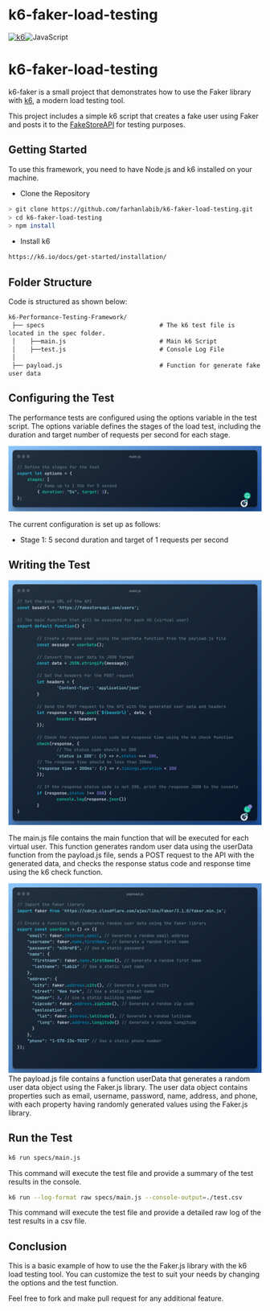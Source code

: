 # k6-faker-load-testing

[![k6](https://img.shields.io/badge/k6-7D64FF.svg?style=for-the-badge&logo=k6&logoColor=white)](https://github.com/grafana/k6)![JavaScript](https://img.shields.io/badge/JavaScript-F7DF1E.svg?style=for-the-badge&logo=JavaScript&logoColor=black)

# k6-faker-load-testing

k6-faker is a small project that demonstrates how to use the Faker library with [k6](https://k6.io/), a modern load testing tool.

This project includes a simple k6 script that creates a fake user using Faker and posts it to the [FakeStoreAPI](https://fakestoreapi.com/) for testing purposes.

## Getting Started

To use this framework, you need to have Node.js and k6 installed on your machine.

- Clone the Repository

```bash
> git clone https://github.com/farhanlabib/k6-faker-load-testing.git
> cd k6-faker-load-testing
> npm install
```

- Install k6

```bash
https://k6.io/docs/get-started/installation/
```
## Folder Structure

Code is structured as shown below:

```
k6-Performance-Testing-Framework/
 ├── specs                                # The k6 test file is located in the spec folder.
 │    ├──main.js                          # Main k6 Script
 │    ├──test.js                          # Console Log File
 │
 ├── payload.js                           # Function for generate fake user data   
```
## Configuring the Test

The performance tests are configured using the options variable in the test script. The options variable defines the stages of the load test, including the duration and target number of requests per second for each stage.

![](./images/1.png)

The current configuration is set up as follows:

- Stage 1: 5 second duration and target of 1 requests per second

## Writing the Test

![](./images/2.png)

The main.js file contains the main function that will be executed for each virtual user. This function generates random user data using the userData function from the payload.js file, sends a POST request to the API with the generated data, and checks the response status code and response time using the k6 check function.

![](./images/3.png)
The payload.js file contains a function userData that generates a random user data object using the Faker.js library. The user data object contains properties such as email, username, password, name, address, and phone, with each property having randomly generated values using the Faker.js library.

## Run the Test

```bash
k6 run specs/main.js
```
This command will execute the test file and provide a summary of the test results in the console.

```bash
k6 run --log-format raw specs/main.js --console-output=./test.csv 
```
This command will execute the test file and provide a detailed raw log of the test results in a csv file.
## Conclusion

This is a basic example of how to use the the Faker.js library with the k6 load testing tool. You can customize the test to suit your needs by changing the options and the test function.

Feel free to fork and make pull request for any additional feature.

